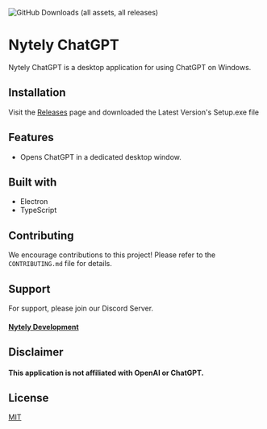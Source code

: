 ![GitHub Downloads (all assets, all releases)](https://img.shields.io/github/downloads/Nytely-Official/ChatGPT_Windows/total?style=for-the-badge&link=https%3A%2F%2Fgithub.com%2FNytely-Official%2FChatGPT_Windows%2Freleases)

# Nytely ChatGPT

Nytely ChatGPT is a desktop application for using ChatGPT on Windows.

## Installation

Visit the [Releases](https://github.com/Nytely-Official/ChatGPT_Windows/releases) page and downloaded the Latest Version's Setup.exe file

## Features

- Opens ChatGPT in a dedicated desktop window.

## Built with

- Electron
- TypeScript

## Contributing

We encourage contributions to this project! Please refer to the `CONTRIBUTING.md` file for details.

## Support

For support, please join our Discord Server.

#### [Nytely Development](https://discord.gg/VkZHkp8Ese)

## Disclaimer

#### This application is not affiliated with OpenAI or ChatGPT.

## License

[MIT](https://choosealicense.com/licenses/mit/)
